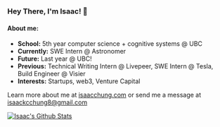 ### Hey There, I'm Isaac! 👋

#### About me:
- **School:** 5th year computer science + cognitive systems @ UBC
- **Currently:** SWE Intern @ Astronomer
- **Future:** Last year @ UBC!
- **Previous:** Technical Writing Intern @ Livepeer, SWE Intern @ Tesla, Build Engineer @ Visier
- **Interests:** Startups, web3, Venture Capital

Learn more about me at [isaacchung.com](https://isaacchung.com) or send me a message at isaackcchung8@gmail.com

<a href="#stats" align="center">
    <img align="center" alt="Isaac's Github Stats" src="https://github-readme-stats.vercel.app/api?username=ichung08&count_private=true&show_icons=true&include_all_commits=true&show_owner=true"/>
</a>
